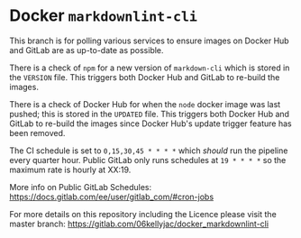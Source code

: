 # Docker `markdownlint-cli`

This branch is for polling various services to ensure images on Docker Hub and GitLab are as up-to-date as possible.

There is a check of `npm` for a new version of `markdown-cli` which is stored in the `VERSION` file.
This triggers both Docker Hub and GitLab to re-build the images.

There is a check of Docker Hub for when the `node` docker image was last pushed; this is stored in the `UPDATED` file.
This triggers both Docker Hub and GitLab to re-build the images since Docker Hub's update trigger feature has been
removed.

The CI schedule is set to `0,15,30,45 * * * *` which *should* run the pipeline every quarter hour.
Public GitLab only runs schedules at `19 * * * *` so the maximum rate is hourly at XX:19.

More info on Public GitLab Schedules: <https://docs.gitlab.com/ee/user/gitlab_com/#cron-jobs>

For more details on this repository including the Licence please visit the master branch:
<https://gitlab.com/06kellyjac/docker_markdownlint-cli>

